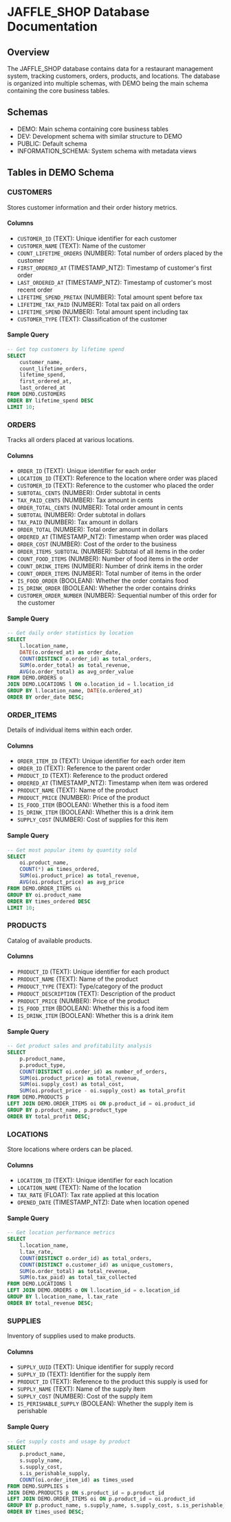 # JAFFLE_SHOP Database Documentation

## Overview
The JAFFLE_SHOP database contains data for a restaurant management system, tracking customers, orders, products, and locations. The database is organized into multiple schemas, with DEMO being the main schema containing the core business tables.

## Schemas
- DEMO: Main schema containing core business tables
- DEV: Development schema with similar structure to DEMO
- PUBLIC: Default schema
- INFORMATION_SCHEMA: System schema with metadata views

## Tables in DEMO Schema

### CUSTOMERS
Stores customer information and their order history metrics.

#### Columns
- `CUSTOMER_ID` (TEXT): Unique identifier for each customer
- `CUSTOMER_NAME` (TEXT): Name of the customer
- `COUNT_LIFETIME_ORDERS` (NUMBER): Total number of orders placed by the customer
- `FIRST_ORDERED_AT` (TIMESTAMP_NTZ): Timestamp of customer's first order
- `LAST_ORDERED_AT` (TIMESTAMP_NTZ): Timestamp of customer's most recent order
- `LIFETIME_SPEND_PRETAX` (NUMBER): Total amount spent before tax
- `LIFETIME_TAX_PAID` (NUMBER): Total tax paid on all orders
- `LIFETIME_SPEND` (NUMBER): Total amount spent including tax
- `CUSTOMER_TYPE` (TEXT): Classification of the customer

#### Sample Query
```sql
-- Get top customers by lifetime spend
SELECT 
    customer_name,
    count_lifetime_orders,
    lifetime_spend,
    first_ordered_at,
    last_ordered_at
FROM DEMO.CUSTOMERS
ORDER BY lifetime_spend DESC
LIMIT 10;
```

### ORDERS
Tracks all orders placed at various locations.

#### Columns
- `ORDER_ID` (TEXT): Unique identifier for each order
- `LOCATION_ID` (TEXT): Reference to the location where order was placed
- `CUSTOMER_ID` (TEXT): Reference to the customer who placed the order
- `SUBTOTAL_CENTS` (NUMBER): Order subtotal in cents
- `TAX_PAID_CENTS` (NUMBER): Tax amount in cents
- `ORDER_TOTAL_CENTS` (NUMBER): Total order amount in cents
- `SUBTOTAL` (NUMBER): Order subtotal in dollars
- `TAX_PAID` (NUMBER): Tax amount in dollars
- `ORDER_TOTAL` (NUMBER): Total order amount in dollars
- `ORDERED_AT` (TIMESTAMP_NTZ): Timestamp when order was placed
- `ORDER_COST` (NUMBER): Cost of the order to the business
- `ORDER_ITEMS_SUBTOTAL` (NUMBER): Subtotal of all items in the order
- `COUNT_FOOD_ITEMS` (NUMBER): Number of food items in the order
- `COUNT_DRINK_ITEMS` (NUMBER): Number of drink items in the order
- `COUNT_ORDER_ITEMS` (NUMBER): Total number of items in the order
- `IS_FOOD_ORDER` (BOOLEAN): Whether the order contains food
- `IS_DRINK_ORDER` (BOOLEAN): Whether the order contains drinks
- `CUSTOMER_ORDER_NUMBER` (NUMBER): Sequential number of this order for the customer

#### Sample Query
```sql
-- Get daily order statistics by location
SELECT 
    l.location_name,
    DATE(o.ordered_at) as order_date,
    COUNT(DISTINCT o.order_id) as total_orders,
    SUM(o.order_total) as total_revenue,
    AVG(o.order_total) as avg_order_value
FROM DEMO.ORDERS o
JOIN DEMO.LOCATIONS l ON o.location_id = l.location_id
GROUP BY l.location_name, DATE(o.ordered_at)
ORDER BY order_date DESC;
```

### ORDER_ITEMS
Details of individual items within each order.

#### Columns
- `ORDER_ITEM_ID` (TEXT): Unique identifier for each order item
- `ORDER_ID` (TEXT): Reference to the parent order
- `PRODUCT_ID` (TEXT): Reference to the product ordered
- `ORDERED_AT` (TIMESTAMP_NTZ): Timestamp when item was ordered
- `PRODUCT_NAME` (TEXT): Name of the product
- `PRODUCT_PRICE` (NUMBER): Price of the product
- `IS_FOOD_ITEM` (BOOLEAN): Whether this is a food item
- `IS_DRINK_ITEM` (BOOLEAN): Whether this is a drink item
- `SUPPLY_COST` (NUMBER): Cost of supplies for this item

#### Sample Query
```sql
-- Get most popular items by quantity sold
SELECT 
    oi.product_name,
    COUNT(*) as times_ordered,
    SUM(oi.product_price) as total_revenue,
    AVG(oi.product_price) as avg_price
FROM DEMO.ORDER_ITEMS oi
GROUP BY oi.product_name
ORDER BY times_ordered DESC
LIMIT 10;
```

### PRODUCTS
Catalog of available products.

#### Columns
- `PRODUCT_ID` (TEXT): Unique identifier for each product
- `PRODUCT_NAME` (TEXT): Name of the product
- `PRODUCT_TYPE` (TEXT): Type/category of the product
- `PRODUCT_DESCRIPTION` (TEXT): Description of the product
- `PRODUCT_PRICE` (NUMBER): Price of the product
- `IS_FOOD_ITEM` (BOOLEAN): Whether this is a food item
- `IS_DRINK_ITEM` (BOOLEAN): Whether this is a drink item

#### Sample Query
```sql
-- Get product sales and profitability analysis
SELECT 
    p.product_name,
    p.product_type,
    COUNT(DISTINCT oi.order_id) as number_of_orders,
    SUM(oi.product_price) as total_revenue,
    SUM(oi.supply_cost) as total_cost,
    SUM(oi.product_price - oi.supply_cost) as total_profit
FROM DEMO.PRODUCTS p
LEFT JOIN DEMO.ORDER_ITEMS oi ON p.product_id = oi.product_id
GROUP BY p.product_name, p.product_type
ORDER BY total_profit DESC;
```

### LOCATIONS
Store locations where orders can be placed.

#### Columns
- `LOCATION_ID` (TEXT): Unique identifier for each location
- `LOCATION_NAME` (TEXT): Name of the location
- `TAX_RATE` (FLOAT): Tax rate applied at this location
- `OPENED_DATE` (TIMESTAMP_NTZ): Date when location opened

#### Sample Query
```sql
-- Get location performance metrics
SELECT 
    l.location_name,
    l.tax_rate,
    COUNT(DISTINCT o.order_id) as total_orders,
    COUNT(DISTINCT o.customer_id) as unique_customers,
    SUM(o.order_total) as total_revenue,
    SUM(o.tax_paid) as total_tax_collected
FROM DEMO.LOCATIONS l
LEFT JOIN DEMO.ORDERS o ON l.location_id = o.location_id
GROUP BY l.location_name, l.tax_rate
ORDER BY total_revenue DESC;
```

### SUPPLIES
Inventory of supplies used to make products.

#### Columns
- `SUPPLY_UUID` (TEXT): Unique identifier for supply record
- `SUPPLY_ID` (TEXT): Identifier for the supply item
- `PRODUCT_ID` (TEXT): Reference to the product this supply is used for
- `SUPPLY_NAME` (TEXT): Name of the supply item
- `SUPPLY_COST` (NUMBER): Cost of the supply item
- `IS_PERISHABLE_SUPPLY` (BOOLEAN): Whether the supply item is perishable

#### Sample Query
```sql
-- Get supply costs and usage by product
SELECT 
    p.product_name,
    s.supply_name,
    s.supply_cost,
    s.is_perishable_supply,
    COUNT(oi.order_item_id) as times_used
FROM DEMO.SUPPLIES s
JOIN DEMO.PRODUCTS p ON s.product_id = p.product_id
LEFT JOIN DEMO.ORDER_ITEMS oi ON p.product_id = oi.product_id
GROUP BY p.product_name, s.supply_name, s.supply_cost, s.is_perishable_supply
ORDER BY times_used DESC;
```